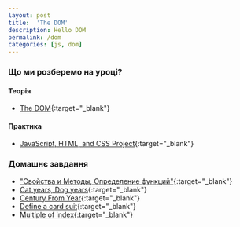 ```yaml
---
layout: post
title:  'The DOM'
description: Hello DOM
permalink: /dom
categories: [js, dom]
---
```


### Що ми розберемо на уроці?

#### Теорія

* [The DOM](https://btholt.github.io/intro-to-web-dev-v2/dom/){:target="_blank"}

#### Практика

* [JavaScript, HTML, and CSS Project](https://btholt.github.io/intro-to-web-dev-v2/js-project/){:target="_blank"}

### Домашнє завдання

* ["Свойства и Методы, Определение функций"](https://ru.code-basics.com/languages/javascript){:target="_blank"}
* [Cat years, Dog years](https://www.codewars.com/kata/5a6663e9fd56cb5ab800008b){:target="_blank"}
* [Century From Year](https://www.codewars.com/kata/5a3fe3dde1ce0e8ed6000097){:target="_blank"}
* [Define a card suit](https://www.codewars.com/kata/5a360620f28b82a711000047){:target="_blank"}
* [Multiple of index](https://www.codewars.com/kata/5a34b80155519e1a00000009){:target="_blank"}
